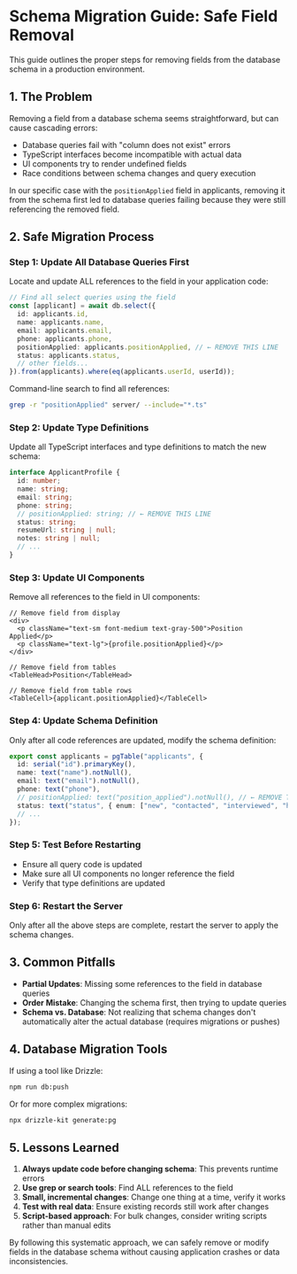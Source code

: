 # Schema Migration Guide: Safe Field Removal

This guide outlines the proper steps for removing fields from the database schema in a production environment.

## 1. The Problem

Removing a field from a database schema seems straightforward, but can cause cascading errors:

- Database queries fail with "column does not exist" errors
- TypeScript interfaces become incompatible with actual data
- UI components try to render undefined fields
- Race conditions between schema changes and query execution

In our specific case with the `positionApplied` field in applicants, removing it from the schema first led to database queries failing because they were still referencing the removed field.

## 2. Safe Migration Process

### Step 1: Update All Database Queries First
Locate and update ALL references to the field in your application code:

```typescript
// Find all select queries using the field
const [applicant] = await db.select({
  id: applicants.id,
  name: applicants.name,
  email: applicants.email,
  phone: applicants.phone,
  positionApplied: applicants.positionApplied, // ← REMOVE THIS LINE
  status: applicants.status,
  // other fields...
}).from(applicants).where(eq(applicants.userId, userId));
```

Command-line search to find all references:
```bash
grep -r "positionApplied" server/ --include="*.ts"
```

### Step 2: Update Type Definitions
Update all TypeScript interfaces and type definitions to match the new schema:

```typescript
interface ApplicantProfile {
  id: number;
  name: string;
  email: string;
  phone: string;
  // positionApplied: string; // ← REMOVE THIS LINE
  status: string;
  resumeUrl: string | null;
  notes: string | null;
  // ...
}
```

### Step 3: Update UI Components
Remove all references to the field in UI components:

```tsx
// Remove field from display
<div>
  <p className="text-sm font-medium text-gray-500">Position Applied</p>
  <p className="text-lg">{profile.positionApplied}</p>
</div>

// Remove field from tables
<TableHead>Position</TableHead>

// Remove field from table rows
<TableCell>{applicant.positionApplied}</TableCell>
```

### Step 4: Update Schema Definition
Only after all code references are updated, modify the schema definition:

```typescript
export const applicants = pgTable("applicants", {
  id: serial("id").primaryKey(),
  name: text("name").notNull(),
  email: text("email").notNull(),
  phone: text("phone"),
  // positionApplied: text("position_applied").notNull(), // ← REMOVE THIS LINE
  status: text("status", { enum: ["new", "contacted", "interviewed", "hired", "rejected"] }).default("new").notNull(),
  // ...
});
```

### Step 5: Test Before Restarting
- Ensure all query code is updated
- Make sure all UI components no longer reference the field
- Verify that type definitions are updated

### Step 6: Restart the Server
Only after all the above steps are complete, restart the server to apply the schema changes.

## 3. Common Pitfalls

- **Partial Updates**: Missing some references to the field in database queries
- **Order Mistake**: Changing the schema first, then trying to update queries
- **Schema vs. Database**: Not realizing that schema changes don't automatically alter the actual database (requires migrations or pushes)

## 4. Database Migration Tools

If using a tool like Drizzle:
```bash
npm run db:push
```

Or for more complex migrations:
```bash
npx drizzle-kit generate:pg
```

## 5. Lessons Learned

1. **Always update code before changing schema**: This prevents runtime errors
2. **Use grep or search tools**: Find ALL references to the field
3. **Small, incremental changes**: Change one thing at a time, verify it works
4. **Test with real data**: Ensure existing records still work after changes
5. **Script-based approach**: For bulk changes, consider writing scripts rather than manual edits

By following this systematic approach, we can safely remove or modify fields in the database schema without causing application crashes or data inconsistencies.